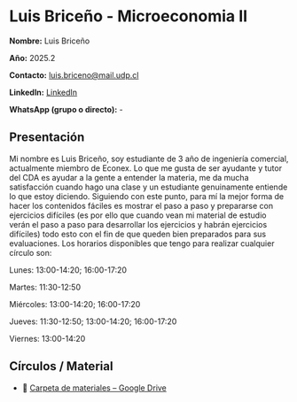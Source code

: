 # Luis Briceño - Microeconomia II

**Nombre:** Luis Briceño

**Año:** 2025.2

**Contacto:** [luis.briceno@mail.udp.cl](mailto:luis.briceno@udp.cl?subject=Consulta%20Tutor%C3%ADas%20Matematicas2%20I)

**LinkedIn:** [LinkedIn](https://www.linkedin.com/in/luis-guillermo-brice%C3%B1o-florida-279340301)

**WhatsApp (grupo o directo):** -

## Presentación

Mi nombre es Luis Briceño, soy estudiante de 3 año de ingeniería comercial, actualmente miembro de Econex. Lo que me gusta de ser ayudante y tutor del CDA es ayudar a la gente a entender la materia, me da mucha satisfacción cuando hago una clase y un estudiante genuinamente entiende lo que estoy diciendo. Siguiendo con este punto, para mí la mejor forma de hacer los contenidos fáciles es mostrar el paso a paso y prepararse con ejercicios difíciles (es por ello que cuando vean mi material de estudio verán el paso a paso para desarrollar los ejercicios y habrán ejercicios difíciles) todo esto con el fin de que queden bien preparados para sus evaluaciones.
Los horarios disponibles que tengo para realizar cualquier círculo son:

Lunes: 13:00-14:20; 16:00-17:20

Martes: 11:30-12:50

Miércoles: 13:00-14:20; 16:00-17:20

Jueves: 11:30-12:50; 13:00-14:20; 16:00-17:20

Viernes: 13:00-14:20


## Círculos / Material

- 📁 [Carpeta de materiales – Google Drive](https://drive.google.com/drive/folders/1-CZaCTTfK0Jc7tGDDUs3tbY2MfuyMDgV?usp=sharing)


